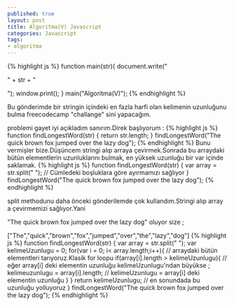 ```yaml
---
published: true
layout: post
title: Algoritma(V) Javascript
categories: Javascript
tags: 
- algoritma
---
```

{% highlight js %}
function main(str){
  document.write("<p>" + str + "</p>");
  window.print();
}
main("Algoritma(V)");
{% endhighlight %}

Bu gönderimde bir stringin içindeki en fazla harfi olan kelimenin uzunluğunu bulma freecodecamp "challange" sini yapacağım.

problemi gayet iyi açıkladım sanırım.Direk başlıyorum : 
{% highlight js %}
function findLongestWord(str) {
  return str.length;
}
findLongestWord("The quick brown fox jumped over the lazy dog");
{% endhighlight %}
Bunu vermişler bize.Düşüncem stringi alıp arraya çevirmek.Sonrada bu arraydaki bütün elementlerin uzunluklarını bulmak, en yüksek uzunluğu bir var içinde saklamak.
{% highlight js %}
function findLongestWord(str) {
  var array = str.split(" "); // Cümledeki boşluklara göre ayırmamızı sağlıyor
}
findLongestWord("The quick brown fox jumped over the lazy dog");
{% endhighlight %}

split methodunu daha önceki gönderilemde çok kullandım.Stringi alıp array a çevirmemizi sağlıyor.Yani

"The quick brown fox jumped over the lazy dog" oluyor size ; 

["The","quick","brown","fox","jumped","over","the","lazy","dog"]
{% highlight js %}
function findLongestWord(str) {
  var array = str.split(" ");
  var kelimeUzunlugu = 0; 
  	  for(var i = 0; i< array.length;i++){ // arraydaki bütün elementleri tarıyoruz.Klasik for loopu
        if(array[i].length > kelimeUzunlugu){ // eğer array[i] deki elementin uzunluğu kelimeUzunlugu'ndan büyükse ;
          kelimeuzunlugu = array[i].length; // kelimeUzunlugu = array[i] deki elementin uzunluğu
        }
   }
  return kelimeUzunlugu; // en sonundada bu uzunluğu yolluyoruz
}
findLongestWord("The quick brown fox jumped over the lazy dog");
{% endhighlight %}
